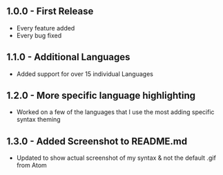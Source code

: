 ## 1.0.0 - First Release
* Every feature added
* Every bug fixed

## 1.1.0 - Additional Languages
* Added support for over 15 individual Languages

## 1.2.0 - More specific language highlighting
* Worked on a few of the languages that I use the most adding specific syntax theming

## 1.3.0 - Added Screenshot to README.md
* Updated to show actual screenshot of my syntax & not the default .gif from Atom
